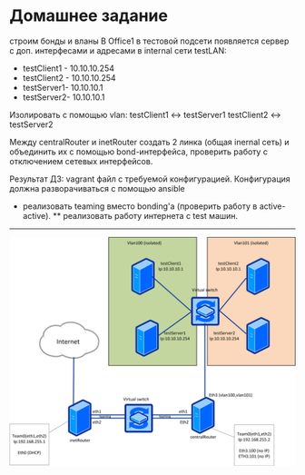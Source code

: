 # Домашнее задание
строим бонды и вланы
В Office1 в тестовой подсети появляется сервер с доп. интерфесами и адресами в internal сети testLAN:
- testClient1 - 10.10.10.254
- testClient2 - 10.10.10.254
- testServer1- 10.10.10.1
- testServer2- 10.10.10.1

Изолировать с помощью vlan:
testClient1 <-> testServer1
testClient2 <-> testServer2

Между centralRouter и inetRouter создать 2 линка (общая inernal сеть) и объединить их с помощью bond-интерфейса,
проверить работу c отключением сетевых интерфейсов.

Результат ДЗ: vagrant файл с требуемой конфигурацией.
Конфигурация должна разворачиваться с помощью ansible

* реализовать teaming вместо bonding'а (проверить работу в active-active).
** реализовать работу интернета с test машин. 
---
![Схема сети](network.png)
